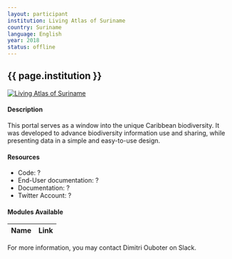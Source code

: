 ```yaml
---
layout: participant
institution: Living Atlas of Suriname
country: Suriname
language: English
year: 2018
status: offline
---
```


## {{ page.institution }}

[![Living Atlas of Suriname](/assets/img/participants/living-atlas-suriname.png)](http://lac.uvs.edu/index.php/sr/)

#### Description 
This portal serves as a window into the unique Caribbean biodiversity. It was developed to advance biodiversity information use and sharing, while presenting data in a simple and easy-to-use design.

#### Resources

- Code: ?
- End-User documentation: ?
- Documentation: ?
- Twitter Account: ?

#### Modules Available 

| Name              | Link                                                                       | 
| ------------------|----------------------------------------------------------------------------|



For more information, you may contact Dimitri Ouboter on Slack.
